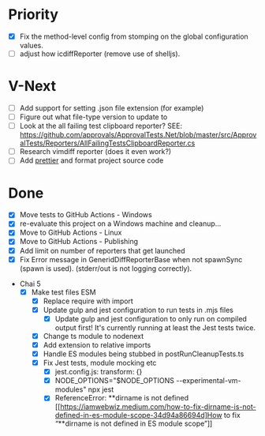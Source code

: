 # Priority

- [x] Fix the method-level config from stomping on the global configuration values.
- [ ] adjust how icdiffReporter (remove use of shelljs).

# V-Next

- [ ] Add support for setting .json file extension (for example)
- [ ] Figure out what file-type version to update to
- [ ] Look at the all failing test clipboard reporter? SEE: https://github.com/approvals/ApprovalTests.Net/blob/master/src/ApprovalTests/Reporters/AllFailingTestsClipboardReporter.cs
- [ ] Research vimdiff reporter (does it even work?)
- [ ] Add [prettier](https://prettier.io/docs/en/install.html) and format project source code

# Done

- [x] Move tests to GitHub Actions - Windows
- [x] re-evaluate this project on a Windows machine and cleanup...
- [x] Move to GitHub Actions - Linux
- [x] Move to GitHub Actions - Publishing
- [x] Add limit on number of reporters that get launched
- [x] Fix Error message in GeneridDiffReporterBase when not spawnSync (spawn is used). (stderr/out is not logging correctly).

- Chai 5
  - [x] Make test files ESM
    - [x] Replace require with import
    - [x] Update gulp and jest configuration to run tests in .mjs files
      - [x] Update gulp and jest configuration to only run on compiled output first!
            It's currently running at least the Jest tests twice.
    - [x] Change ts module to nodenext
    - [x] Add extension to relative imports
    - [x] Handle ES modules being stubbed in postRunCleanupTests.ts
    - [x] Fix Jest tests, module mocking etc
      - [x] jest.config.js: transform: {}
      - [x] NODE_OPTIONS="$NODE_OPTIONS --experimental-vm-modules" npx jest
      - [x] ReferenceError: **dirname is not defined
            [[https://iamwebwiz.medium.com/how-to-fix-dirname-is-not-defined-in-es-module-scope-34d94a86694d]How to fix “**dirname is not defined in ES module scope”]]
